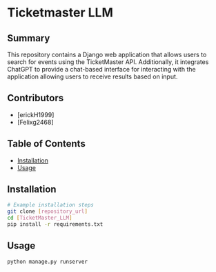 # Ticketmaster LLM


## Summary

This repository contains a Django web application that allows users to search for events using the TicketMaster API. Additionally, it integrates ChatGPT to provide a chat-based interface for interacting with the application allowing users to receive results based on input.

## Contributors

- [erickH1999]
- [Felixg2468]


## Table of Contents

- [Installation](#installation)
- [Usage](#usage)


## Installation


```bash
# Example installation steps
git clone [repository_url]
cd [TicketMaster_LLM]
pip install -r requirements.txt

```
## Usage
```bash
python manage.py runserver
```




